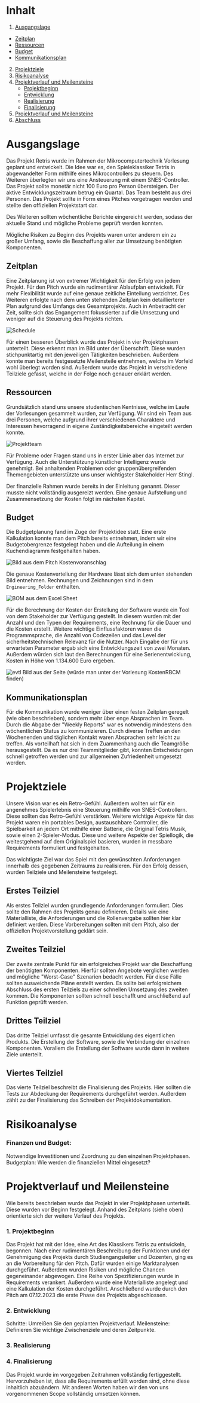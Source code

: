 <!-- Table of contents -->

# Inhalt

1. [Ausgangslage](#ausgangslage)
-  [Zeitplan](#zeitplan)
-  [Ressourcen](#ressourcen)
- [Budget](#)
- [Kommunikationsplan](#)
2. [Projektziele](#projektziele)
3. [Risikoanalyse](#risikoanalyse)
4. [Projektverlauf und Meilensteine](#projektverlauf-und-meilensteine)
    - [Projektbeginn](#1-projektbeginn)
    - [Entwicklung](#2-entwicklung)
    - [Realisierung](#3-realisierung)
    - [Finalisierung](#4-finalisierung)
5. [Projektverlauf und Meilensteine](#projektverlauf-und-meilensteine)
6. [Abschluss](#)


# Ausgangslage

Das Projekt Retris wurde im Rahmen der Mikrocomputertechnik Vorlesung geplant und entwickelt. Die Idee war es, den Spieleklassiker Tetris in abgewandelter Form mithilfe eines Mikrocontrollers zu steuern. Des Weiteren überlegten wir uns eine Ansteuerung mit einem SNES-Controller. Das Projekt sollte monetär nicht 100 Euro pro Person übersteigen. Der aktive Entwicklungszeitraum betrug ein Quartal. Das Team besteht aus drei Personen. Das Projekt sollte in Form eines Pitches vorgetragen werden und stellte den offiziellen Projektstart dar. 

Des Weiteren sollten wöchentliche Berichte eingereicht werden, sodass der aktuelle Stand und mögliche Probleme geprüft werden konnten.

Mögliche Risiken zu Beginn des Projekts waren unter anderem ein zu großer Umfang, sowie die Beschaffung aller zur Umsetzung benötigten Komponenten.

## Zeitplan
Eine Zeitplanung ist von extremer Wichtigkeit für den Erfolg von jedem Projekt. Für den Pitch wurde ein rudimentärer Ablaufplan entwickelt. Für mehr Flexibilität wurde auf eine genaue zeitliche Einteilung verzichtet. Des Weiteren erfolgte nach dem unten stehenden Zeitplan kein detaillierterer Plan aufgrund des Umfangs des Gesamtprojekts. Auch in Anbetracht der Zeit, sollte sich das Engangement fokussierter auf die Umsetzung und weniger auf die Steuerung des Projekts richten.

![Schedule](/Documentation_Tree/Engineering_Folder/images/Zeitplan_Retris.PNG)

Für einen besseren Überblick wurde das Projekt in vier Projektphasen unterteilt. Diese erkennt man im Bild unter der Überschrift. Diese wurden stichpunktartig mit den jeweiligen Tätigkeiten beschrieben. Außerdem konnte man bereits festgesetzte Meilensteile entnehmen, welche im Vorfeld wohl überlegt worden sind. Außerdem wurde das Projekt in verschiedene Teilziele gefasst, welche in der Folge noch genauer erklärt werden.

## Ressourcen
Grundsätzlich stand uns unsere  studentischen Kentnisse, welche im Laufe der Vorlesungen gesammelt wurden, zur Verfügung. Wir sind ein Team aus drei Personen, welche aufgrund ihrer verschiedenen Charaktere und Interessen hevorragend in eigene Zuständigkeitsbereiche eingeteilt werden konnte. 

![Projektteam](/Documentation_Tree/Engineering_Folder/images/Projektteam.PNG)

Für Probleme oder Fragen stand uns in erster Linie aber das Internet zur Verfügung. Auch die Unterstützung künstlicher Intelligenz wurde genehmigt. Bei anhaltenden Problemen oder gruppenübergreifenden Themengebieten unterstützte uns unser wichtigster Stakeholder Herr Stingl.

Der finanzielle Rahmen wurde bereits in der Einleitung genannt. Dieser musste nicht vollständig ausgereizt werden. Eine genaue Aufstellung und Zusammensetzung der Kosten folgt im nächsten Kapitel.

## Budget
Die Budgetplanung fand im Zuge der Projektidee statt. Eine erste Kalkulation konnte man dem Pitch bereits entnehmen, indem wir eine Budgetobergrenze festgelegt haben und die Aufteilung in einem Kuchendiagramm festgehalten haben.

![Bild aus dem Pitch Kostenvoranschlag](/Documentation_Tree/Engineering_Folder/images/)

Die genaue Kostenverteliung der Hardware lässt sich dem unten stehenden Bild entnehmen. Rechnungen und Zeichnungen sind in dem ``Engineering_Folder`` enthalten.

![BOM aus dem Excel Sheet](/Documentation_Tree/Engineering_Folder/images/)

Für die Berechnung der Kosten der Erstellung der Software wurde ein Tool von dem Stakeholder zur Verfügung gestellt. In diesem wurden mit der Anzahl und den Typen der Requirements, eine Rechnung für die Dauer und die Kosten erstellt. Weitere wichtige Einflussfaktoren waren die Programmsprache, die Anzahl von Codezeilen und das Level der sicherheitstechnischen Relevanz für die Nutzer. Nach Eingabe der für uns erwarteten Parameter ergab sich eine Entwicklungszeit von zwei Monaten. Außerdem würden sich laut den Berechnungen für eine Serienentwicklung, Kosten in Höhe von 1.134.600 Euro ergeben.

![evtl Bild aus der Seite](/fnmsod) (würde man unter der Vorlesung KostenRBCM finden)

## Kommunikationsplan
Für die Kommunikation wurde weniger über einen festen Zeitplan geregelt (wie oben beschrieben), sondern mehr über enge Absprachen im Team. Durch die Abgabe der "Weekly Reports" war es notwendig mindestens den wöchentlichen Status zu kommunizieren. Durch diverse Treffen an den Wochenenden und täglichen Kontakt waren Absprachen sehr leicht zu treffen. Als vorteilhaft hat sich in dem Zuammenhang auch die Teamgröße herausgestellt. Da es nur drei Teammitglieder gibt, konnten Entscheidungen schnell getroffen werden und zur allgemeinen Zufriedenheit umgesetzt werden.

# Projektziele

Unsere Vision war es ein Retro-Gefühl. Außerdem wollten wir für ein angenehmes Spielerlebnis eine Steuerung mithilfe von SNES-Controllern. Diese sollten das Retro-Gefühl verstärken. Weitere wichtige Aspekte für das Projekt waren ein portables Design, austauschbare Controller, die Spielbarkeit an jedem Ort mithilfe einer Batterie, die Original Tetris Musik, sowie einen 2-Spieler-Modus. Diese und weitere Aspekte der Spiellogik, die weitestgehend auf dem Originalspiel basieren, wurden in messbare Requirements formuliert und festgehalten.

Das wichtigste Ziel war das Spiel mit den gewünschten Anforderungen innerhalb des gegebenen Zeitraums zu realisieren. Für den Erfolg dessen, wurden Teilziele und Meilensteine festgelegt.

## Erstes Teilziel
Als erstes Teilziel wurden grundlegende Anforderungen formuliert. Dies sollte den Rahmen des Projekts genau definieren. Details wie eine Materialliste, die Anforderungen und die Rollenvergabe sollten hier klar definiert werden. Diese Vorbereitungen sollten mit dem Pitch, also der offiziellen Projektvorstellung geklärt sein.

## Zweites Teilziel
Der zweite zentrale Punkt für ein erfolgreiches Projekt war die Beschaffung der benötigten Komponenten. Hierfür sollten Angebote verglichen werden und mögliche "Worst-Case" Szenarien bedacht werden. Für diese Fälle sollten ausweichende Pläne erstellt werden. Es sollte bei erfolgreichem Abschluss des ersten Teilziels zu einer schnellen Umsetzung des zweiten kommen. Die Komponenten sollten schnell beschafft und anschließend auf Funktion geprüft werden.

## Drittes Teilziel
Das dritte Teilziel umfasst die gesamte Entwicklung des eigentlichen Produkts. Die Erstellung der Software, sowie die Verbindung der einzelnen Komponenten. Vorallem die Erstellung der Software wurde dann in weitere Ziele unterteilt.

## Viertes Teilziel
Das vierte Teilziel beschreibt die Finalisierung des Projekts. Hier sollten die Tests zur Abdeckung der Requirements durchgeführt werden. Außerdem zählt zu der Finalisierung das Schreiben der Projektdokumentation.

# Risikoanalyse

### Finanzen und Budget:
Notwendige Investitionen und Zuordnung zu den einzelnen Projektphasen.
Budgetplan: Wie werden die finanziellen Mittel eingesetzt?



# Projektverlauf und Meilensteine

Wie bereits beschrieben wurde das Projekt in vier Projektphasen unterteilt. Diese wurden vor Beginn festgelegt. Anhand des Zeitplans (siehe oben) orientierte sich der weitere Verlauf des Projekts.


### 1. Projektbeginn
Das Projekt hat mit der Idee, eine Art des Klassikers Tetris zu entwickeln, begonnen. Nach einer rudimentären Beschreibung der Funktionen und der Genehmigung des Projekts durch Studiengangsleiter und Dozenten, ging es an die Vorbereitung für den Pitch. Dafür wurden einige Marktanalysen durchgeführt. Außerdem wurden Risiken und mögliche Chancen gegeneinander abgewogen. Eine Reihe von Spezifizierungen wurde in Requirements verankert. Außerdem wurde eine Materialliste angelegt und eine Kalkulation der Kosten durchgeführt. Anschließend wurde durch den Pitch am 07.12.2023 die erste Phase des Projekts abgeschlossen.

### 2. Entwicklung
Schritte: Umreißen Sie den geplanten Projektverlauf.
Meilensteine: Definieren Sie wichtige Zwischenziele und deren Zeitpunkte.

### 3. Realisierung

### 4. Finalisierung
Das Projekt wurde im vorgegeben Zeitrahmen vollständig fertiggestellt. Hervorzuheben ist, dass alle Requirements erfüllt worden sind, ohne diese inhaltlich abzuändern. Mit anderen Worten haben wir den von uns vorgenommenen Scope vollständig umsetzen können.